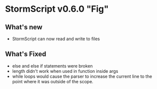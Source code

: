 # StormScript v0.6.0 "Fig"

## What's new
* StormScript can now read and write to files

## What's Fixed
* else and else if statements were broken
* length didn't work when used in function inside args
* while loops would cause the parser to increase the current line to the point where it was outside of the scope.